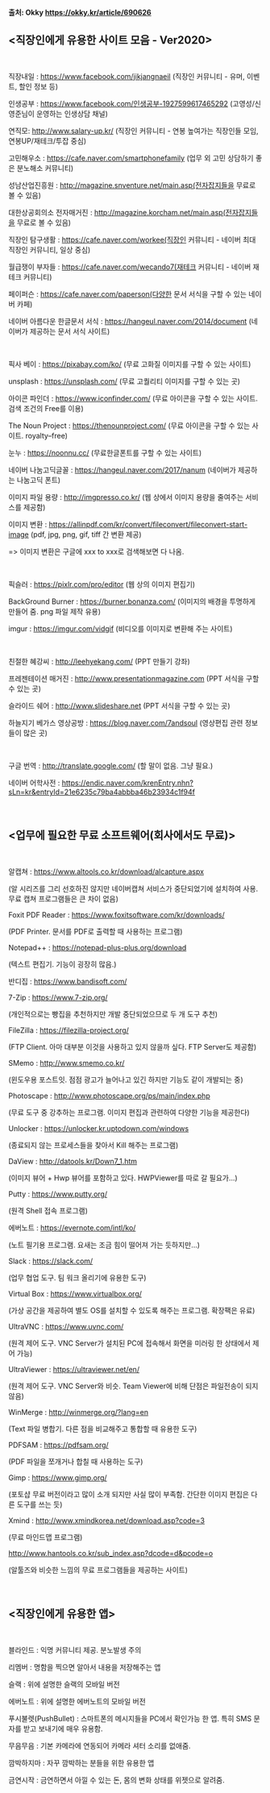 #### 출처: Okky https://okky.kr/article/690626

## <직장인에게 유용한 사이트 모음 - Ver2020>

<br>

직장내일 : https://www.facebook.com/jikjangnaeil  (직장인 커뮤니티 - 유머, 이벤트, 할인 정보 등)

인생공부 : https://www.facebook.com/인생공부-1927599617465292  (고영성/신영준님이 운영하는 인생상담 채널)

연직모: http://www.salary-up.kr/  (직장인 커뮤니티 - 연봉 높여가는 직장인들 모임, 연봉UP/재테크/투잡 중심)

고민해우소 : https://cafe.naver.com/smartphonefamily  (업무 외 고민 상담하기 좋은 분노해소 커뮤니티)

성남산업진흥원 : http://magazine.snventure.net/main.asp(전자잡지들을  무료로 볼 수 있음)

대한상공회의소 전자매거진 : http://magazine.korcham.net/main.asp(전자잡지들을  무료로 볼 수 있음)

직장인 탐구생활 : https://cafe.naver.com/workee(직장인  커뮤니티 - 네이버 최대 직장인 커뮤니티, 일상 중심)

월급쟁이 부자들 : https://cafe.naver.com/wecando7(재테크  커뮤니티 - 네이버 재테크 커뮤니티)

페이퍼슨 : https://cafe.naver.com/paperson(다양한  문서 서식을 구할 수 있는 네이버 카페)

네이버 아름다운 한글문서 서식 : https://hangeul.naver.com/2014/document  (네이버가 제공하는 문서 서식 사이트)

<br>

픽사 베이 : https://pixabay.com/ko/  (무료 고화질 이미지를 구할 수 있는 사이트)

unsplash : https://unsplash.com/  (무료 고퀄리티 이미지를 구할 수 있는 곳)

아이콘 파인더 : https://www.iconfinder.com/  (무료 아이콘을 구할 수 있는 사이트. 검색 조건의 Free를 이용)

The Noun Project : https://thenounproject.com/  (무료 아이콘을 구할 수 있는 사이트. royalty–free)

눈누 : https://noonnu.cc/  (무료한글폰트를 구할 수 있는 사이트)

네이버 나눔고딕글꼴 : https://hangeul.naver.com/2017/nanum  (네이버가 제공하는 나눔고딕 폰트)

이미지 파일 용량 : http://imgpresso.co.kr/  (웹 상에서 이미지 용량을 줄여주는 서비스를 제공함)

이미지 변환 : https://allinpdf.com/kr/convert/fileconvert/fileconvert-start-image  (pdf, jpg, png, gif, tiff 간 변환 제공)

=> 이미지 변환은 구글에 xxx to xxx로 검색해보면 다 나옴.

<br>

픽슬러 : https://pixlr.com/pro/editor  (웹 상의 이미지 편집기)

BackGround Burner : https://burner.bonanza.com/  (이미지의 배경을 투명하게 만들어 줌. png 파일 제작 유용)

imgur : https://imgur.com/vidgif  (비디오를 이미지로 변환해 주는 사이트)

<br>

친절한 혜강씨 : http://leehyekang.com/  (PPT 만들기 강좌)

프레젠테이션 매거진 : http://www.presentationmagazine.com  (PPT 서식을 구할 수 있는 곳)

슬라이드 쉐어 : http://www.slideshare.net  (PPT 서식을 구할 수 있는 곳)

하늘지기 베가스 영상공방 : https://blog.naver.com/7andsoul  (영상편집 관련 정보들이 많은 곳)

<br>

구글 번역 : http://translate.google.com/  (할 말이 없음. 그냥 필요.)

네이버 어학사전 : https://endic.naver.com/krenEntry.nhn?sLn=kr&entryId=21e6235c79ba4abbba46b23934c1f94f 


<br>


## <업무에 필요한 무료 소프트웨어(회사에서도 무료)>

<br>

알캡쳐 : https://www.altools.co.kr/download/alcapture.aspx 

(알 시리즈를 그리 선호하진 않지만 네이버캡쳐 서비스가 중단되었기에 설치하여 사용. 무료 캡쳐 프로그램들은 큰 차이 없음)



Foxit PDF Reader : https://www.foxitsoftware.com/kr/downloads/ 

(PDF Printer. 문서를 PDF로 출력할 때 사용하는 프로그램)



Notepad++ : https://notepad-plus-plus.org/download 

(텍스트 편집기. 기능이 굉장히 많음.)



반디집 : https://www.bandisoft.com/ 

7-Zip : https://www.7-zip.org/ 

(개인적으로는 빵집을 추천하지만 개발 중단되었으므로 두 개 도구 추천)



FileZilla : https://filezilla-project.org/ 

(FTP Client. 아마 대부분 이것을 사용하고 있지 않을까 싶다. FTP Server도 제공함)



SMemo : http://www.smemo.co.kr/ 

(윈도우용 포스트잇. 점점 광고가 늘어나고 있긴 하지만 기능도 같이 개발되는 중)



Photoscape : http://www.photoscape.org/ps/main/index.php 

(무료 도구 중 강추하는 프로그램. 이미지 편집과 관련하여 다양한 기능을 제공한다)



Unlocker : https://unlocker.kr.uptodown.com/windows 

(종료되지 않는 프로세스들을 찾아서 Kill 해주는 프로그램)



DaView : http://datools.kr/Down7_1.htm 

(이미지 뷰어 + Hwp 뷰어를 포함하고 있다. HWPViewer를 따로 갈 필요가...)



Putty : https://www.putty.org/ 

(원격 Shell 접속 프로그램)



에버노트 : https://evernote.com/intl/ko/ 

(노트 필기용 프로그램. 요새는 조금 힘이 떨어져 가는 듯하지만...)



Slack : https://slack.com/ 

(업무 협업 도구. 팀 워크 올리기에 유용한 도구)



Virtual Box : https://www.virtualbox.org/  

(가상 공간을 제공하여 별도 OS를 설치할 수 있도록 해주는 프로그램. 확장팩은 유료)



UltraVNC : https://www.uvnc.com/ 

(원격 제어 도구. VNC Server가 설치된 PC에 접속해서 화면을 미러링 한 상태에서 제어 가능)



UltraViewer : https://ultraviewer.net/en/ 

(원격 제어 도구. VNC Server와 비슷. Team Viewer에 비해 단점은 파일전송이 되지 않음)



WinMerge : http://winmerge.org/?lang=en 

(Text 파일 병합기. 다른 점을 비교해주고 통합할 때 유용한 도구)



PDFSAM : https://pdfsam.org/ 

(PDF 파일을 쪼개거나 합칠 때 사용하는 도구)



Gimp : https://www.gimp.org/ 

(포토샵 무료 버전이라고 많이 소개 되지만 사실 많이 부족함. 간단한 이미지 편집은 다른 도구를 쓰는 듯)



Xmind : http://www.xmindkorea.net/download.asp?code=3 

(무료 마인드맵 프로그램)



http://www.hantools.co.kr/sub_index.asp?dcode=d&pcode=o 

(알툴즈와 비슷한 느낌의 무료 프로그램들을 제공하는 사이트)

<br>

## <직장인에게 유용한 앱>

<br>

블라인드 : 익명 커뮤니티 제공. 분노발생 주의

리멤버 : 명함을 찍으면 알아서 내용을 저장해주는 앱

슬랙 : 위에 설명한 슬랙의 모바일 버전

에버노트 : 위에 설명한 에버노트의 모바일 버전

푸시불렛(PushBullet) : 스마트폰의 메시지들을 PC에서 확인가능 한 앱. 특히 SMS 문자를 받고 보내기에 매우 유용함.

무음무음 : 기본 카메라에 연동되어 카메라 셔터 소리를 없애줌.

깜박하지마 : 자꾸 깜박하는 분들을 위한 유용한 앱

금연시작 : 금연하면서 아낄 수 있는 돈, 몸의 변화 상태를 위젯으로 알려줌.
<br>
